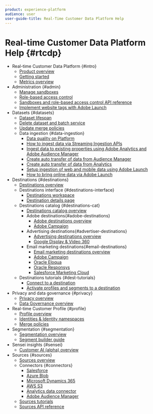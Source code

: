 ```yaml
---
product: experience-platform
audience: user
user-guide-title: Real-Time Customer Data Platform Help
---
```


# Real-time Customer Data Platform Help {#rtcdp}

* Real-time Customer Data Platform {#intro}
  * [Product overview](overview.md)
  * [Getting started](get-started.md)
  * [Metrics overview](home-page-dashboards.md)
* Administration {#admin}
  * [Manage sandboxes](administration/filename.md)
  * [Role-based access control](administration/filename.md)
  * [Sandboxes and role-based access control API reference](administration/filename.md)
  * [Implement website tags with Adobe Launch](administration/launch.md)
* Datasets {#datasets}
  * [Dataset lifespan](datasets/filename.md)
  * [Delete dataset and batch service](datasets/filename.md)
  * [Update merge policies](datasets/filename.md)
  * Data ingestion {#data-ingestion}
    * [Data quality on Platform](datasets/filename.md)
    * [How to ingest data via Streaming Ingestion APIs](datasets/filename.md)
    * [Ingest data to existing properties using Adobe Analytics and Adobe Audience Manager](datasets/filename.md)
    * [Create auto transfer of data from Audience Manager](datasets/filename.md)
    * [Create auto transfer of data from Analytics](datasets/filename.md)
    * [Setup ingestion of web and mobile data using Adobe Launch](datasets/filename.md)
    * [How to bring online data via Adobe Launch](datasets/filename.md)
* Destinations {#destinations}
  * [Destinations overview](destinations/destinations-overview.md)
  * Destinations interface  {#destinations-interface}
    * [Destinations workspace](destinations/destinations-workspace.md)
    * [Destination details page](destinations/destination-details-page.md) 
  * Destinations catalog  {#destinations-cat}
      * [Destinations catalog overview](destinations/destinations-catalog.md)
      * Adobe destinations{#adobe-destinations}
        * [Adobe destinations overview](destinations/adobe-destinations.md)
        * [Adobe Campaign](destinations/adobe-campaign-destination.md)
      * Advertising destinations{#advertiser-destinations}
        * [Advertising destinations overview](destinations/advertising-destinations.md)
        * [Google Display & Video 360](destinations/google-dv360-destination.md)
      * Email marketing destinations{#email-destinations}
        * [Email marketing destinations overview](destinations/email-marketing-destinations.md)
        * [Adobe Campaign](destinations/adobe-campaign-destination.md)
        * [Oracle Eloqua](destinations/oracle-eloqua-destination.md)
        * [Oracle Responsys](destinations/oracle-responsys-destination.md)
        * [Salesforce Marketing Cloud](destinations/salesforce-marketing-cloud-destination.md)
  * Destinations tutorials {#dest-tutorials}
      * [Connect to a destination](/help/rtcdp/destinations/connect-destination.md)
      * [Activate profiles and segments to a destination](destinations/activate-destinations.md) 
* Privacy and data governance {#privacy}
  * [Privacy overview](privacy/privacy-overview.md)
  * [Data Governance overview](privacy/data-governance-overview.md)
* Real-time Customer Profile {#profile}
  * [Profile overview](profile/profile-overview.md)
  * [Identities & Identity namespaces](profile/identities-overview.md)
  * [Merge policies](profile/merge-policies.md)
* Segmentation {#segmentation}
  * [Segmentation overview](segmentation/segmentation-overview.md)
  * [Segment builder guide](segmentation/segment-builder-guide.md)
* Sensei insights {#sensei}
  * [Customer AI (alpha) overview](sensei-insights/customer-ai.md)
* Sources {#sources}
  * [Sources overview](sources/sources-overview.md)
  * Connectors {#connectors}
    * [Salesforce](sources/connector-overviews/salesforce.md)
    * [Azure Blob](sources/connector-overviews/azure-blob.md)
    * [Microsoft Dynamics 365](sources/connector-overviews/microsoft-dynamics-365.md)
    * [AWS S3](sources/connector-overviews/amazon-s3.md)
    * [Analytics data connector](sources/connector-overviews/adobe-analytics.md)
    * [Adobe Audience Manager](sources/connector-overviews/adobe-audience-manager.md)
  * [Sources tutorials](sources/sources-ui-tutorials.md)
  * [Sources API reference](sources/sources-api-reference.md)
